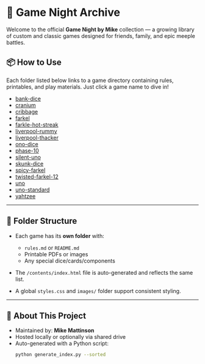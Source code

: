 # 🎲 Game Night Archive

Welcome to the official **Game Night by Mike** collection — a growing library of custom and classic games designed for friends, family, and epic meeple battles.

## 📦 How to Use

Each folder listed below links to a game directory containing rules, printables, and play materials. Just click a game name to dive in!

<!-- CONTENTS_START -->
- [bank-dice](./bank-dice/)
- [cranium](./cranium/)
- [cribbage](./cribbage/)
- [farkel](./farkel/)
- [farkle-hot-streak](./farkle-hot-streak/)
- [liverpool-rummy](./liverpool-rummy/)
- [liverpool-thacker](./liverpool-thacker/)
- [ono-dice](./ono-dice/)
- [phase-10](./phase-10/)
- [silent-uno](./silent-uno/)
- [skunk-dice](./skunk-dice/)
- [spicy-farkel](./spicy-farkel/)
- [twisted-farkel-12](./twisted-farkel-12/)
- [uno](./uno/)
- [uno-standard](./uno-standard/)
- [yahtzee](./yahtzee/)
<!-- CONTENTS_END -->

---

## 📁 Folder Structure

- Each game has its **own folder** with:
  - `rules.md` or `README.md`
  - Printable PDFs or images
  - Any special dice/cards/components

- The `/contents/index.html` file is auto-generated and reflects the same list.

- A global `styles.css` and `images/` folder support consistent styling.

---

## 🧩 About This Project

- Maintained by: **Mike Mattinson**
- Hosted locally or optionally via shared drive
- Auto-generated with a Python script:
  ```bash
  python generate_index.py --sorted
